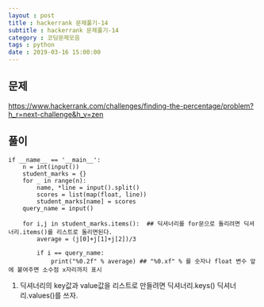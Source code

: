 ```yaml
---
layout : post
title : hackerrank 문제풀기-14
subtitle : hackerrank 문제풀기-14
category : 코딩문제모음
tags : python
date : 2019-03-16 15:00:00
---
```


## 문제

https://www.hackerrank.com/challenges/finding-the-percentage/problem?h_r=next-challenge&h_v=zen

## 풀이
~~~
if __name__ == '__main__':
    n = int(input())
    student_marks = {}
    for _ in range(n):
        name, *line = input().split()
        scores = list(map(float, line))
        student_marks[name] = scores
    query_name = input()

    for i,j in student_marks.items():  ## 딕셔너리를 for문으로 돌리려면 딕셔너리.items()를 리스트로 돌리면된다.
        average = (j[0]+j[1]+j[2])/3

        if i == query_name:
            print("%0.2f" % average) ## "%0.xf" % 를 숫자나 float 변수 앞에 붙여주면 소수점 x자리까지 표시
~~~

1. 딕셔너리의 key값과 value값을 리스트로 만들려면 딕셔너리.keys() 딕셔너리.values()를 쓰자.
